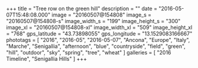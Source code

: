+++
title = "Tree row on the green hill"
description = ""
date = "2016-05-07T15:48:08.000"
image = "20160507@154808"
image_s = "20160507@154808-s"
image_width_s = "199"
image_height_s = "300"
image_xl = "20160507@154808-xl"
image_width_xl = "509"
image_height_xl = "768"
gps_latitude = "43.73898055"
gps_longitude = "13.1529083166667"
phototags = [ "2016", "2016-05", "2016-05-07", "Ancona", "Europe", "Italy", "Marche", "Senigallia", "afternoon", "blue", "countryside", "field", "green", "hill", "outdoor", "sky", "spring", "tree", "wheat" ]
galleries = [ "2016 Timeline", "Senigallia Hills" ]
+++
